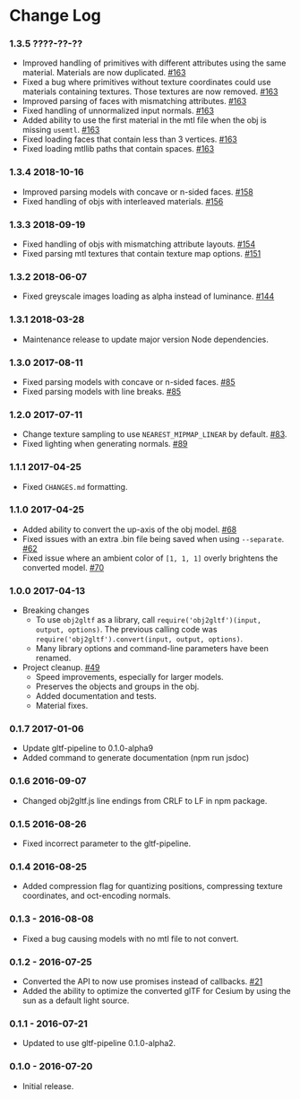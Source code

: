 Change Log
==========

### 1.3.5 ????-??-??
* Improved handling of primitives with different attributes using the same material. Materials are now duplicated. [#163](https://github.com/AnalyticalGraphicsInc/obj2gltf/pull/163)
* Fixed a bug where primitives without texture coordinates could use materials containing textures. Those textures are now removed. [#163](https://github.com/AnalyticalGraphicsInc/obj2gltf/pull/163)
* Improved parsing of faces with mismatching attributes. [#163](https://github.com/AnalyticalGraphicsInc/obj2gltf/pull/163)
* Fixed handling of unnormalized input normals. [#163](https://github.com/AnalyticalGraphicsInc/obj2gltf/pull/163)
* Added ability to use the first material in the mtl file when the obj is missing `usemtl`. [#163](https://github.com/AnalyticalGraphicsInc/obj2gltf/pull/163)
* Fixed loading faces that contain less than 3 vertices. [#163](https://github.com/AnalyticalGraphicsInc/obj2gltf/pull/163)
* Fixed loading mtllib paths that contain spaces. [#163](https://github.com/AnalyticalGraphicsInc/obj2gltf/pull/163)

### 1.3.4 2018-10-16

* Improved parsing models with concave or n-sided faces. [#158](https://github.com/AnalyticalGraphicsInc/obj2gltf/pull/158)
* Fixed handling of objs with interleaved materials. [#156](https://github.com/AnalyticalGraphicsInc/obj2gltf/pull/156)

### 1.3.3 2018-09-19

* Fixed handling of objs with mismatching attribute layouts. [#154](https://github.com/AnalyticalGraphicsInc/obj2gltf/pull/154)
* Fixed parsing mtl textures that contain texture map options. [#151](https://github.com/AnalyticalGraphicsInc/obj2gltf/pull/151)

### 1.3.2 2018-06-07
* Fixed greyscale images loading as alpha instead of luminance. [#144](https://github.com/AnalyticalGraphicsInc/obj2gltf/pull/144)

### 1.3.1 2018-03-28
* Maintenance release to update major version Node dependencies.

### 1.3.0 2017-08-11
* Fixed parsing models with concave or n-sided faces. [#85](https://github.com/AnalyticalGraphicsInc/obj2gltf/pull/85)
* Fixed parsing models with line breaks. [#85](https://github.com/AnalyticalGraphicsInc/obj2gltf/pull/85)

### 1.2.0 2017-07-11

* Change texture sampling to use `NEAREST_MIPMAP_LINEAR` by default. [#83](https://github.com/AnalyticalGraphicsInc/obj2gltf/pull/83).
* Fixed lighting when generating normals. [#89](https://github.com/AnalyticalGraphicsInc/obj2gltf/pull/89)

### 1.1.1 2017-04-25

* Fixed `CHANGES.md` formatting.

### 1.1.0 2017-04-25

* Added ability to convert the up-axis of the obj model. [#68](https://github.com/AnalyticalGraphicsInc/obj2gltf/pull/68)
* Fixed issues with an extra .bin file being saved when using `--separate`. [#62](https://github.com/AnalyticalGraphicsInc/obj2gltf/pull/62)
* Fixed issue where an ambient color of `[1, 1, 1]` overly brightens the converted model. [#70](https://github.com/AnalyticalGraphicsInc/obj2gltf/pull/70)

### 1.0.0 2017-04-13

* Breaking changes
    * To use `obj2gltf` as a library, call `require('obj2gltf')(input, output, options)`. The previous calling code was `require('obj2gltf').convert(input, output, options)`.
    * Many library options and command-line parameters have been renamed.
* Project cleanup. [#49](https://github.com/AnalyticalGraphicsInc/obj2gltf/pull/49)
    * Speed improvements, especially for larger models.
    * Preserves the objects and groups in the obj.
    * Added documentation and tests.
    * Material fixes.

### 0.1.7 2017-01-06

* Update gltf-pipeline to 0.1.0-alpha9
* Added command to generate documentation (npm run jsdoc)

### 0.1.6 2016-09-07

* Changed obj2gltf.js line endings from CRLF to LF in npm package.

### 0.1.5 2016-08-26

* Fixed incorrect parameter to the gltf-pipeline.

### 0.1.4 2016-08-25

* Added compression flag for quantizing positions, compressing texture coordinates, and oct-encoding normals.

### 0.1.3 - 2016-08-08

* Fixed a bug causing models with no mtl file to not convert.

### 0.1.2 - 2016-07-25

* Converted the API to now use promises instead of callbacks. [#21](https://github.com/AnalyticalGraphicsInc/OBJ2GLTF/pull/21)
* Added the ability to optimize the converted glTF for Cesium by using the sun as a default light source.

### 0.1.1 - 2016-07-21

* Updated to use gltf-pipeline 0.1.0-alpha2.

### 0.1.0 - 2016-07-20

* Initial release.
